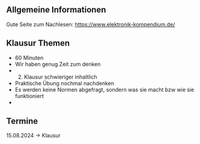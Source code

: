 ## Allgemeine Informationen
Gute Seite zum Nachlesen: https://www.elektronik-kompendium.de/

## Klausur Themen
- 60 Minuten
- Wir haben genug Zeit zum denken
- 2. Klausur schwieriger inhaltlich
- Praktische Übung nochmal nachdenken
- Es werden keine Normen abgefragt, sondern was sie macht bzw wie sie funktioniert
- 

## Termine
15.08.2024 → Klausur

